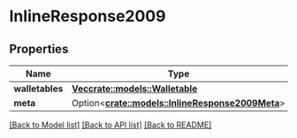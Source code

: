 # InlineResponse2009

## Properties

Name | Type | Description | Notes
------------ | ------------- | ------------- | -------------
**walletables** | [**Vec<crate::models::Walletable>**](walletable.md) |  | 
**meta** | Option<[**crate::models::InlineResponse2009Meta**](inline_response_200_9_meta.md)> |  | [optional]

[[Back to Model list]](../README.md#documentation-for-models) [[Back to API list]](../README.md#documentation-for-api-endpoints) [[Back to README]](../README.md)


